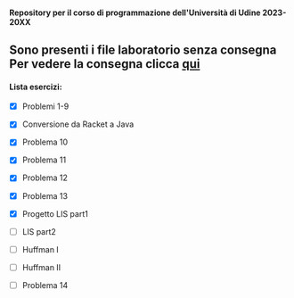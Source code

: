 #### __Repository per il corso di programmazione dell'Università di Udine 2023-20XX__
Sono presenti i file laboratorio senza consegna
Per vedere la consegna clicca <a href="https://users.dimi.uniud.it/~claudio.mirolo/teaching/programmazione/index.html" target="_blank">qui</a>
---
#### Lista esercizi:
- [x] Problemi 1-9 

- [x] Conversione da Racket a Java
- [x] Problema 10 
- [x] Problema 11
- [x] Problema 12
- [x] Problema 13 
- [x] Progetto LIS part1
- [ ] LIS part2
- [ ] Huffman I
- [ ] Huffman II
- [ ] Problema 14
